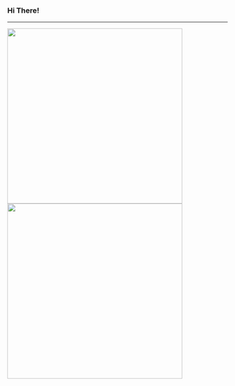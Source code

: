 ### Hi There!

---

<img src="http://en.people.cn/NMediaFile/2015/0407/FOREIGN201504071315000079591055120.jpg" width="400"> <img src="https://lh3.googleusercontent.com/proxy/JKFwupMMODpMAb_LF8N84j4kbke_NsH5nPLf_RQegufL7lPx4YHS-3D81-0RtOcCOEtl_00bafOARL0ycQRl7qvjf03ieG_QZAq0ZHBgQrJ56mnNJjudWFS8BbVADr90kIvfQR1FBA" width="400">
